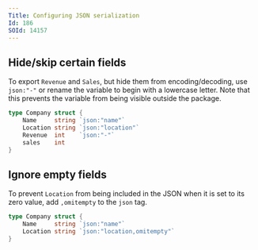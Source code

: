 ```yaml
---
Title: Configuring JSON serialization
Id: 186
SOId: 14157
---
```


## Hide/skip certain fields

To export `Revenue` and `Sales`, but hide them from encoding/decoding, use `json:"-"` or rename the variable to begin with a lowercase letter. Note that this prevents the variable from being visible outside the package.

```go
type Company struct {
    Name     string `json:"name"`
    Location string `json:"location"`
    Revenue  int    `json:"-"`
    sales    int
}
```

## Ignore empty fields

To prevent `Location` from being included in the JSON when it is set to its zero value, add `,omitempty` to the `json` tag.

```go
type Company struct {
    Name     string `json:"name"`
    Location string `json:"location,omitempty"`
}
```
